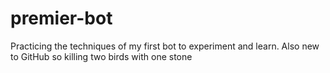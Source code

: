 # premier-bot
Practicing the techniques of my first bot to experiment and learn. Also new to GitHub so killing two birds with one stone
